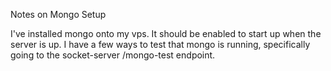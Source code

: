 Notes on Mongo Setup

I've installed mongo onto my vps. It should be enabled to start up when the server is up. I have a few ways to test that mongo is running, specifically going to the socket-server /mongo-test endpoint.
